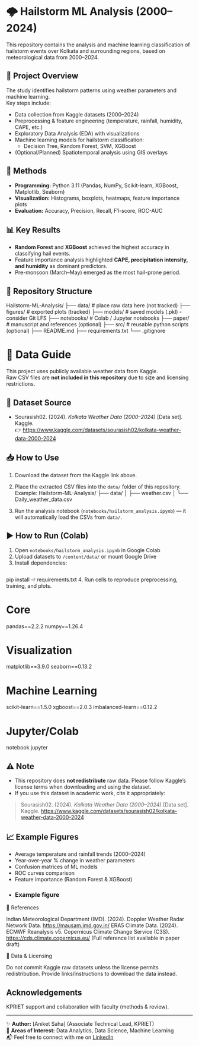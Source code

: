 # 🌩️ Hailstorm ML Analysis (2000–2024)

This repository contains the analysis and machine learning classification of hailstorm events over Kolkata and surrounding regions, based on meteorological data from 2000–2024.

## 📌 Project Overview
The study identifies hailstorm patterns using weather parameters and machine learning.  
Key steps include:
- Data collection from Kaggle datasets (2000–2024)
- Preprocessing & feature engineering (temperature, rainfall, humidity, CAPE, etc.)
- Exploratory Data Analysis (EDA) with visualizations
- Machine learning models for hailstorm classification:
  - Decision Tree, Random Forest, SVM, XGBoost
- (Optional/Planned) Spatiotemporal analysis using GIS overlays

## 🔬 Methods
- **Programming:** Python 3.11 (Pandas, NumPy, Scikit-learn, XGBoost, Matplotlib, Seaborn)
- **Visualization:** Histograms, boxplots, heatmaps, feature importance plots
- **Evaluation:** Accuracy, Precision, Recall, F1-score, ROC-AUC

## 📊 Key Results
- **Random Forest** and **XGBoost** achieved the highest accuracy in classifying hail events.
- Feature importance analysis highlighted **CAPE, precipitation intensity, and humidity** as dominant predictors.
- Pre-monsoon (March–May) emerged as the most hail-prone period.

## 📂 Repository Structure

Hailstorm-ML-Analysis/
├── data/ # place raw data here (not tracked)
├── figures/ # exported plots (tracked)
├── models/ # saved models (.pkl) - consider Git LFS
├── notebooks/ # Colab / Jupyter notebooks
├── paper/ # manuscript and references (optional)
├── src/ # reusable python scripts (optional)
├── README.md
├── requirements.txt
└── .gitignore

# 📂 Data Guide

This project uses publicly available weather data from Kaggle.  
Raw CSV files are **not included in this repository** due to size and licensing restrictions.

## 🔗 Dataset Source
- Sourasish02. (2024). *Kolkata Weather Data (2000–2024)* [Data set]. Kaggle.  
  👉 https://www.kaggle.com/datasets/sourasish02/kolkata-weather-data-2000-2024

## 📥 How to Use
1. Download the dataset from the Kaggle link above.  
2. Place the extracted CSV files into the `data/` folder of this repository.  
   Example:
Hailstorm-ML-Analysis/
├── data/
│ ├── weather.csv
│ └── Daily_weather_data.csv

3. Run the analysis notebook (`notebooks/hailstorm_analysis.ipynb`) — it will automatically load the CSVs from `data/`.


## ▶️ How to Run (Colab)
1) Open `notebooks/hailstorm_analysis.ipynb` in Google Colab  
2) Upload datasets to `/content/data/` or mount Google Drive  
3) Install dependencies:
```bash
```
pip install -r requirements.txt
4. Run cells to reproduce preprocessing, training, and plots.

# Core
pandas==2.2.2
numpy==1.26.4

# Visualization
matplotlib==3.9.0
seaborn==0.13.2

# Machine Learning
scikit-learn==1.5.0
xgboost==2.0.3
imbalanced-learn==0.12.2

# Jupyter/Colab
notebook
jupyter


## ⚠️ Note
- This repository does **not redistribute** raw data. Please follow Kaggle’s license terms when downloading and using the dataset.  
- If you use this dataset in academic work, cite it appropriately:  
> Sourasish02. (2024). *Kolkata Weather Data (2000–2024)* [Data set]. Kaggle. https://www.kaggle.com/datasets/sourasish02/kolkata-weather-data-2000-2024

## 📈 Example Figures
- Average temperature and rainfall trends (2000–2024)
- Year-over-year % change in weather parameters
- Confusion matrices of ML models
- ROC curves comparison
- Feature importance (Random Forest & XGBoost)
- ### Example figure  



🔗 References

Indian Meteorological Department (IMD). (2024). Doppler Weather Radar Network Data. https://mausam.imd.gov.in/
ERA5 Climate Data. (2024). ECMWF Reanalysis v5. Copernicus Climate Change Service (C3S). https://cds.climate.copernicus.eu/
(Full reference list available in paper draft)

📜 Data & Licensing

Do not commit Kaggle raw datasets unless the license permits redistribution.
Provide links/instructions to download the data instead.

## Acknowledgements
KPRIET support and collaboration with faculty (methods & review).

---

✨ **Author:** [Aniket Saha] (Associate Technical Lead, KPRIET)  
🔎 **Areas of Interest:** Data Analytics, Data Science, Machine Learning  
📬 Feel free to connect with me on [LinkedIn](https://www.linkedin.com/in/aniket-saha-7620301b3/)

